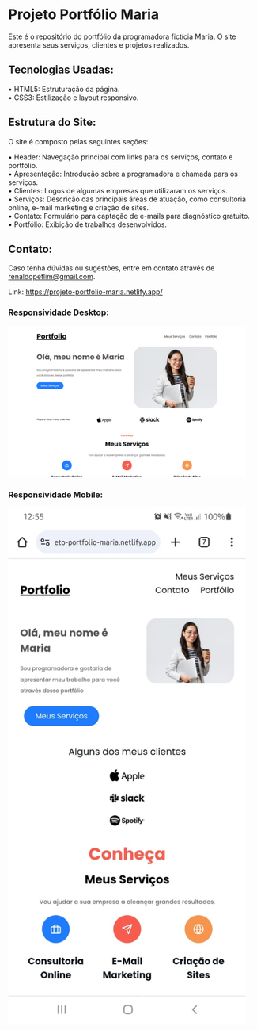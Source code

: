 # Projeto Portfólio Maria

Este é o repositório do portfólio da programadora fictícia Maria. O site apresenta seus serviços, clientes e projetos realizados.

## Tecnologias Usadas:
• HTML5: Estruturação da página. <br>
• CSS3: Estilização e layout responsivo. <br>

## Estrutura do Site:
O site é composto pelas seguintes seções:

• Header: Navegação principal com links para os serviços, contato e portfólio. <br>
• Apresentação: Introdução sobre a programadora e chamada para os serviços. <br>
• Clientes: Logos de algumas empresas que utilizaram os serviços. <br>
• Serviços: Descrição das principais áreas de atuação, como consultoria online, e-mail marketing e criação de sites. <br>
• Contato: Formulário para captação de e-mails para diagnóstico gratuito. <br>
• Portfólio: Exibição de trabalhos desenvolvidos.

## Contato:
Caso tenha dúvidas ou sugestões, entre em contato através de renaldopetlim@gmail.com.

Link: https://projeto-portfolio-maria.netlify.app/

### Responsividade Desktop:
<img src="/readme/responsividade-desktop.png" width="480px">

### Responsividade Mobile:
<img src="/readme/responsividade-mobile.png" width="480px">
